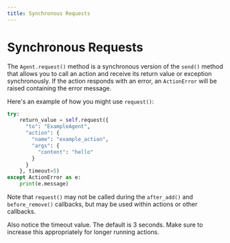 ```yaml
---
title: Synchronous Requests
---
```


# Synchronous Requests

The `Agent.request()` method is a synchronous version of the `send()` method
that allows you to call an action and receive its return value or exception
synchronously. If the action responds with an error, an `ActionError` will be
raised containing the error message.

Here's an example of how you might use `request()`:

```python
try:
    return_value = self.request({
      "to": "ExampleAgent",
      "action": {
        "name": "example_action",
        "args": {
          "content": "hello"
        }
      }
    }, timeout=5)
except ActionError as e:
    print(e.message)
```

Note that `request()` may not be called during the `after_add()` and
`before_remove()` callbacks, but may be used within actions or other callbacks.

Also notice the timeout value. The default is 3 seconds. Make sure to increase
this appropriately for longer running actions.
